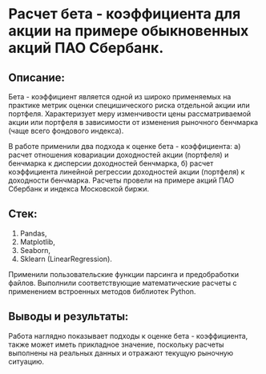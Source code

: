 # Расчет бета - коэффициента для акции на примере обыкновенных акций ПАО Сбербанк.

## Описание:
Бета - коэффициент является одной из широко применяемых на практике метрик оценки специшического риска отдельной акции или портфеля. Характеризует меру изменчивости цены рассматриваемой акции или портфеля в зависимости от изменения рыночного бенчмарка (чаще всего фондового индекса).

В работе применили два подхода к оценке бета - коэффициента:
а) расчет отношения ковариации доходностей акции (портфеля) и бенчмарка к дисперсии доходностей бенчмарка, 
б) расчет коэффициента линейной регрессии доходностей акции (портфеля) к доходности бенчмарка.
Расчеты провели на примере акций ПАО Сбербанк и индекса Московской биржи.

## Стек:
1. Pandas,
2. Matplotlib,
3. Seaborn,
4. Sklearn (LinearRegression).

Применили пользовательские функции парсинга и предобработки файлов. Выполнили соответствующие математические расчеты с применением встроенных методов библиотек Python.

## Выводы и результаты:
Работа наглядно показывает подходы к оценке бета - коэффициента, также может иметь прикладное значение, поскольку расчеты выполнены на реальных данных и отражают текущую рыночную ситуацию.
